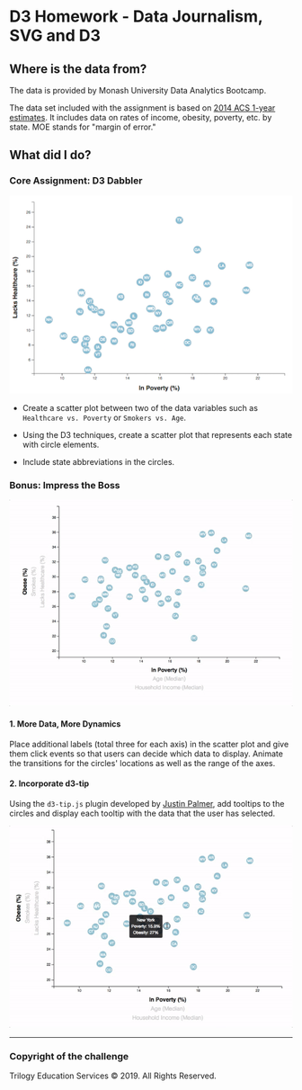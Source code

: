 # D3 Homework - Data Journalism, SVG and D3

## Where is the data from?

The data is provided by Monash University Data Analytics Bootcamp.

The data set included with the assignment is based on [2014 ACS 1-year estimates](https://factfinder.census.gov/faces/nav/jsf/pages/searchresults.xhtml). It includes data on rates of income, obesity, poverty, etc. by state. MOE stands for "margin of error."

## What did I do?

### Core Assignment: D3 Dabbler

![4-scatter](Images/4-scatter.jpg)

* Create a scatter plot between two of the data variables such as `Healthcare vs. Poverty` or `Smokers vs. Age`.

* Using the D3 techniques, create a scatter plot that represents each state with circle elements.

* Include state abbreviations in the circles.

### Bonus: Impress the Boss

![7-animated-scatter](Images/7-animated-scatter.gif)

#### 1. More Data, More Dynamics

Place additional labels (total three for each axis) in the scatter plot and give them click events so that users can decide which data to display. Animate the transitions for the circles' locations as well as the range of the axes.

#### 2. Incorporate d3-tip

Using the `d3-tip.js` plugin developed by [Justin Palmer](https://github.com/Caged), add tooltips to the circles and display each tooltip with the data that the user has selected.

![8-tooltip](Images/8-tooltip.gif)

- - -

### Copyright of the challenge

Trilogy Education Services © 2019. All Rights Reserved.